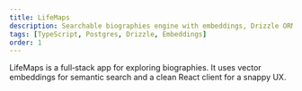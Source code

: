 ```yaml
---
title: LifeMaps
description: Searchable biographies engine with embeddings, Drizzle ORM, and a crisp React client.
tags: [TypeScript, Postgres, Drizzle, Embeddings]
order: 1
---
```


LifeMaps is a full‑stack app for exploring biographies. It uses vector embeddings for semantic search and a clean React client for a snappy UX.

